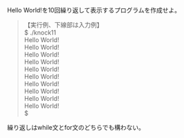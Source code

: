 Hello World!を10回繰り返して表示するプログラムを作成せよ。

> 【実行例、下線部は入力例】  
> $ ./knock11  
> Hello World!  
> Hello World!  
> Hello World!  
> Hello World!  
> Hello World!  
> Hello World!  
> Hello World!  
> Hello World!  
> Hello World!  
> Hello World!  
> $  

繰り返しはwhile文とfor文のどちらでも構わない。
